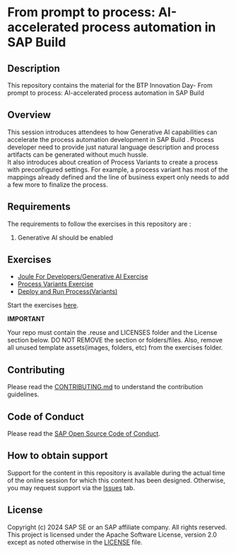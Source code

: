 # From prompt to process: AI-accelerated process automation in SAP Build

## Description

This repository contains the material for the BTP Innovation Day- From prompt to process: AI-accelerated process automation in SAP Build

## Overview

This session introduces attendees to how Generative AI capabilities can accelerate the process automation development in SAP Build . Process developer need to provide just natural language description and process artifacts can be generated without much hussle.<br>
It also introduces about creation of Process Variants to create a process with preconfigured settings.
For example, a process variant has most of the mappings already defined and the line of business expert only needs to add a few more to finalize the process.

## Requirements

The requirements to follow the exercises in this repository are :<br>

1. Generative AI should be enabled<br>



## Exercises

- [Joule For Developers/Generative AI Exercise](exercises/ex0/)
- [Process Variants Exercise](exercises/ex1/)
- [Deploy and Run Process(Variants)](exercises/ex2/)

Start the exercises [here](exercises/ex0).

**IMPORTANT**

Your repo must contain the .reuse and LICENSES folder and the License section below. DO NOT REMOVE the section or folders/files. Also, remove all unused template assets(images, folders, etc) from the exercises folder. 

## Contributing
Please read the [CONTRIBUTING.md](./CONTRIBUTING.md) to understand the contribution guidelines.

## Code of Conduct
Please read the [SAP Open Source Code of Conduct](https://github.com/SAP-samples/.github/blob/main/CODE_OF_CONDUCT.md).

## How to obtain support

Support for the content in this repository is available during the actual time of the online session for which this content has been designed. Otherwise, you may request support via the [Issues](../../issues) tab.

## License
Copyright (c) 2024 SAP SE or an SAP affiliate company. All rights reserved. This project is licensed under the Apache Software License, version 2.0 except as noted otherwise in the [LICENSE](LICENSES/Apache-2.0.txt) file.
